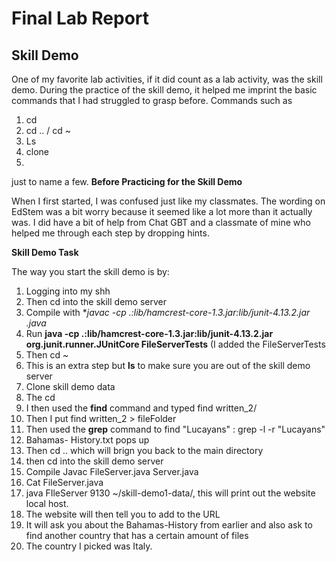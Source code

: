 # Final Lab Report
## Skill Demo
One of my favorite lab activities, if it did count as a lab activity, was the skill demo. 
During the practice of the skill demo, it helped me imprint the basic commands that 
I had struggled to grasp before. Commands such as 

1. cd
2. cd .. / cd ~
3. Ls
4. clone
5. 
just to name a few.
**Before Practicing for the Skill Demo**

When I first started, I was confused just like my classmates. The wording on EdStem was a 
bit worry because it seemed like a lot more than it actually was. I did have a bit of help 
from Chat GBT and a classmate of mine who helped me through each step by dropping hints. 

**Skill Demo Task**

The way you start the skill demo is by:
1. Logging into my shh 
2. Then cd into the skill demo server
3. Compile with **javac -cp .:lib/hamcrest-core-1.3.jar:lib/junit-4.13.2.jar *.java**
4. Run **java -cp .:lib/hamcrest-core-1.3.jar:lib/junit-4.13.2.jar org.junit.runner.JUnitCore FileServerTests** (I added the FileServerTests
5. Then cd ~
6. This is an extra step but **ls** to make sure you are out of the skill demo server
7. Clone skill demo data
8. The cd
9. I then used the **find** command and typed find written_2/
10. Then I put find written_2 > fileFolder
11. Then used the **grep** command to find "Lucayans" : grep -l -r "Lucayans"
12. Bahamas- History.txt pops up 
13. Then cd .. which will brign you back to the main directory
14. then cd into the skill demo server
15. Compile Javac FileServer.java  Server.java
16. Cat FileServer.java
17. java FIleServer 9130 ~/skill-demo1-data/, this will print out the website local host. 
18. The website will then tell you to add to the URL
19. It will ask you about the Bahamas-History from earlier and also ask to find another country that has a certain amount of files
20. The country I picked was Italy.
